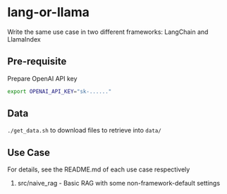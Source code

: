 # lang-or-llama
Write the same use case in two different frameworks: LangChain and LlamaIndex


## Pre-requisite

Prepare OpenAI API key
```bash
export OPENAI_API_KEY="sk-......"
```


## Data

`./get_data.sh` to download files to retrieve into `data/`


## Use Case
For details, see the README.md of each use case respectively

1. src/naive_rag - Basic RAG with some non-framework-default settings